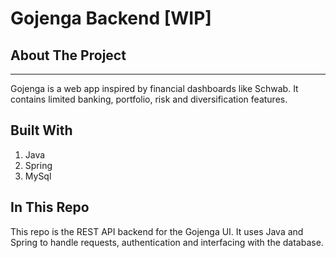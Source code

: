 # Gojenga Backend [WIP]

## About The Project
***
Gojenga is a web app inspired by financial dashboards like
Schwab. It contains limited banking, portfolio, risk and diversification features.

## Built With
<ol>
<li> Java </li>
<li> Spring </li>
<li> MySql </li>
</ol>

## In This Repo
This repo is the REST API backend for the Gojenga UI.
It uses Java and Spring to handle requests, authentication and interfacing with the database.